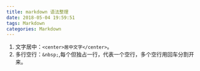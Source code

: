 ```yaml
---
title: markdown 语法整理
date: 2018-05-04 19:59:51
tags: Markdown
categories: Markdown
---
```


1. 文字居中：`<center>居中文字</center>`。
2. 多行空行：`&nbsp;`,每个但独占一行，代表一个空行，多个空行用回车分割开来。